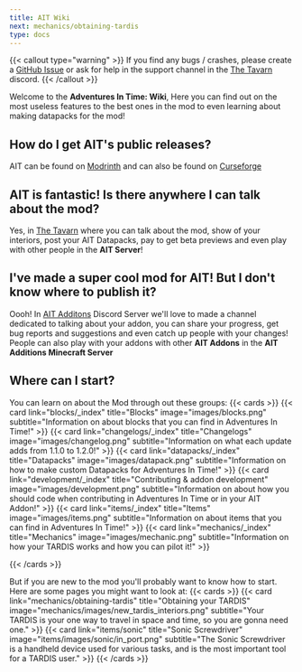 ```yaml
---
title: AIT Wiki
next: mechanics/obtaining-tardis
type: docs
---
```

{{< callout type="warning" >}}
  If you find any bugs / crashes, please create a [GitHub Issue](https://github.com/Loqor/ait/issues/new) or ask for help in the support channel in the [The Tavarn](https://discord.gg/D5Et6Ux7BS) discord.
{{< /callout >}}

Welcome to the **Adventures In Time: Wiki**, Here you can find out on the most useless features to the best ones in the mod to even learning about making datapacks for the mod! 

## How do I get AIT's public releases?

AIT can be found on [Modrinth](https://modrinth.com/mod/ait) and can also be found on [Curseforge](https://www.curseforge.com/minecraft/mc-mods/adventures-in-time)

## AIT is fantastic! Is there anywhere I can talk about the mod?

Yes, in [The Tavarn](https://discord.gg/D5Et6Ux7BS) where you can talk about the mod, show of your interiors, post your AIT Datapacks, pay to get beta previews and even play with other people in the **AIT Server**!

## I've made a super cool mod for AIT! But I don't know where to publish it?

Oooh! In [AIT Additons](https://discord.gg/aYEtPD24bF) Discord Server we'll love to made a channel dedicated to talking about your addon, you can share your progress, get bug reports and suggestions and even catch up people with your changes! People can also play with your addons with other **AIT Addons** in the **AIT Additions Minecraft Server**

## Where can I start?
You can learn on about the Mod through out these groups:
{{< cards >}}
  {{< card link="blocks/_index" title="Blocks" image="images/blocks.png" subtitle="Information on about blocks that you can find in Adventures In Time!" >}}
  {{< card link="changelogs/_index" title="Changelogs" image="images/changelog.png" subtitle="Information on what each update adds from 1.1.0 to 1.2.0!" >}}
  {{< card link="datapacks/_index" title="Datapacks" image="images/datapack.png" subtitle="Information on how to make custom Datapacks for Adventures In Time!" >}}
  {{< card link="development/_index" title="Contributing & addon development" image="images/development.png" subtitle="Information on about how you should code when contributing in Adventures In Time or in your AIT Addon!" >}}
  {{< card link="items/_index" title="Items" image="images/items.png" subtitle="Information on about items that you can find in Adventures In Time!" >}}
  {{< card link="mechanics/_index" title="Mechanics" image="images/mechanic.png" subtitle="Information on how your TARDIS works and how you can pilot it!" >}}
  
{{< /cards >}}

But if you are new to the mod you'll probably want to know how to start. Here are some pages you might want to look at:
{{< cards >}}
  {{< card link="mechanics/obtaining-tardis" title="Obtaining your TARDIS" image="mechanics/images/new_tardis_interiors.png" subtitle="Your TARDIS is your one way to travel in space and time, so you are gonna need one." >}}
  {{< card link="items/sonic" title="Sonic Screwdriver" image="items/images/sonic/in_port.png" subtitle="The Sonic Screwdriver is a handheld device used for various tasks,  and is the most important tool for a TARDIS user." >}}
{{< /cards >}}